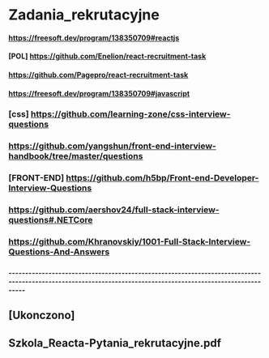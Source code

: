 # Zadania_rekrutacyjne

#### https://freesoft.dev/program/138350709#reactjs

#### [POL] https://github.com/Enelion/react-recruitment-task

#### https://github.com/Pagepro/react-recruitment-task

#### https://freesoft.dev/program/138350709#javascript

### [css] https://github.com/learning-zone/css-interview-questions

### https://github.com/yangshun/front-end-interview-handbook/tree/master/questions

### [FRONT-END] https://github.com/h5bp/Front-end-Developer-Interview-Questions

### https://github.com/aershov24/full-stack-interview-questions#.NETCore

### https://github.com/Khranovskiy/1001-Full-Stack-Interview-Questions-And-Answers

### 


#####  -------------------------------------------------------------------------------------------------------------------------------------------------------------
 
## [Ukonczono]

Szkola_Reacta-Pytania_rekrutacyjne.pdf
 ----------------------------------------------------------------------------------------------------------------------------------------------------------------
